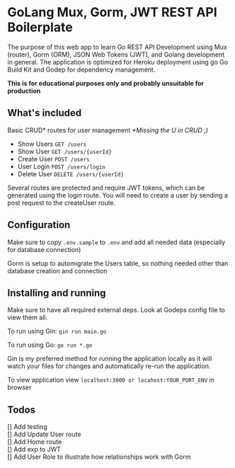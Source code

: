 # GoLang Mux, Gorm, JWT REST API Boilerplate 

The purpose of this web app to learn Go REST API Development using Mux (router), Gorm (ORM), JSON Web Tokens (JWT), and Golang development in general. The application is optimized for Heroku deployment using go Go Build Kit and Godep for dependency management.

**This is for educational purposes only and probably unsuitable for production** 

## What's included

Basic CRUD* routes for user management _*Missing the U in CRUD ;)_ 

* Show Users `GET /users`
* Show User `GET /users/{userId}`
* Create User `POST /users`
* User Login `POST /users/login`
* Delete User `DELETE /users/{userId}`

Several routes are protected and require JWT tokens, which can be generated using the login route.
You will need to create a user by sending a post request to the createUser route.

## Configuration

Make sure to copy `.env.sample` to `.env` and add all needed data (especially for database connection)

Gorm is setup to automigrate the Users table, so nothing needed other than database creation and connection

## Installing and running

Make sure to have all required external deps. Look at Godeps config file to view them all.

To run using Gin: `gin run main.go`

To run using Go: `go run *.go`

Gin is my preferred method for running the application locally as it will watch your files for changes and automatically re-run the application.

To view application view `localhost:3000 or locahost:YOUR_PORT_ENV` in browser
  
## Todos
 
[] Add testing <br>
[] Add Update User route <br>
[] Add Home route <br>
[] Add exp to JWT <br>
[] Add User Role to illustrate how relationships work with Gorm<br>